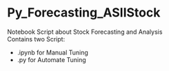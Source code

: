 # Py_Forecasting_ASIIStock
Notebook Script about Stock Forecasting and Analysis
</br>
Contains two Script:
* .ipynb for Manual Tuning
* .py for Automate Tuning
